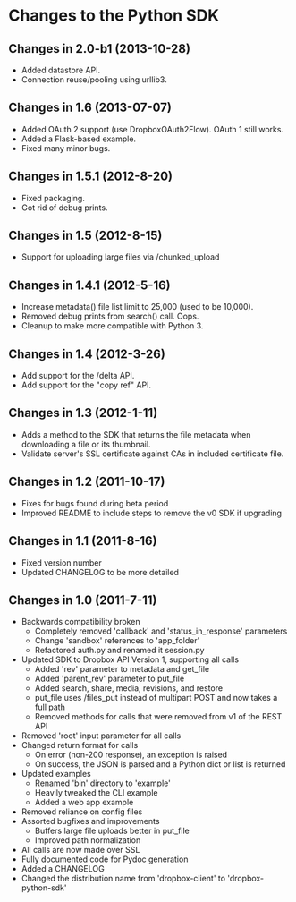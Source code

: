 Changes to the Python SDK
=========================

Changes in 2.0-b1 (2013-10-28)
------------------------------
- Added datastore API.
- Connection reuse/pooling using urllib3.

Changes in 1.6 (2013-07-07)
----------------
- Added OAuth 2 support (use DropboxOAuth2Flow).  OAuth 1 still works.
- Added a Flask-based example.
- Fixed many minor bugs.

Changes in 1.5.1 (2012-8-20)
-----------------
- Fixed packaging.
- Got rid of debug prints.

Changes in 1.5 (2012-8-15)
--------------------------
- Support for uploading large files via /chunked_upload

Changes in 1.4.1 (2012-5-16)
----------------------------
- Increase metadata() file list limit to 25,000 (used to be 10,000).
- Removed debug prints from search() call.  Oops.
- Cleanup to make more compatible with Python 3.

Changes in 1.4 (2012-3-26)
--------------------------
- Add support for the /delta API.
- Add support for the "copy ref" API.

Changes in 1.3 (2012-1-11)
--------------------------
- Adds a method to the SDK that returns the file metadata when downloading a
  file or its thumbnail.
- Validate server's SSL certificate against CAs in included certificate file.

Changes in 1.2 (2011-10-17)
---------------------------
- Fixes for bugs found during beta period
- Improved README to include steps to remove the v0 SDK if upgrading

Changes in 1.1 (2011-8-16)
--------------------------
- Fixed version number
- Updated CHANGELOG to be more detailed

Changes in 1.0 (2011-7-11)
--------------------------
- Backwards compatibility broken
   - Completely removed 'callback' and 'status_in_response' parameters
   - Change 'sandbox' references to 'app_folder'
   - Refactored auth.py and renamed it session.py
- Updated SDK to Dropbox API Version 1, supporting all calls
   - Added 'rev' parameter to metadata and get_file
   - Added 'parent_rev' parameter to put_file
   - Added search, share, media, revisions, and restore
   - put_file uses /files_put instead of multipart POST and now takes a full path
   - Removed methods for calls that were removed from v1 of the REST API
- Removed 'root' input parameter for all calls
- Changed return format for calls
   - On error (non-200 response), an exception is raised
   - On success, the JSON is parsed and a Python dict or list is returned
- Updated examples
   - Renamed 'bin' directory to 'example'
   - Heavily tweaked the CLI example
   - Added a web app example
- Removed reliance on config files
- Assorted bugfixes and improvements
   - Buffers large file uploads better in put_file
   - Improved path normalization
- All calls are now made over SSL
- Fully documented code for Pydoc generation
- Added a CHANGELOG
- Changed the distribution name from 'dropbox-client' to 'dropbox-python-sdk'
